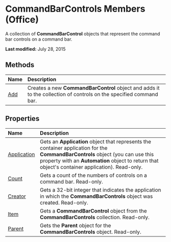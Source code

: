 
# CommandBarControls Members (Office)
A collection of  **CommandBarControl** objects that represent the command bar controls on a command bar.

 **Last modified:** July 28, 2015


## Methods



|**Name**|**Description**|
|:-----|:-----|
| [Add](53e2b0b9-b11a-bf52-a1a3-523aae2c35d8.md)|Creates a new  **CommandBarControl** object and adds it to the collection of controls on the specified command bar.|

## Properties



|**Name**|**Description**|
|:-----|:-----|
| [Application](822f709a-fe54-cca4-49d1-6a79d2eb15e5.md)|Gets an  **Application** object that represents the container application for the **CommandBarControls** object (you can use this property with an **Automation** object to return that object's container application). Read-only.|
| [Count](1c2b4afd-2b31-bcee-53b5-6d9761203be1.md)|Gets a count of the numbers of controls on a command bar. Read-only.|
| [Creator](d1728427-b84d-f313-ef73-e234571f3be6.md)|Gets a 32-bit integer that indicates the application in which the  **CommandBarControls** object was created. Read-only.|
| [Item](a2e7339c-bf1e-0c58-c28d-19cf5682291a.md)|Gets a  **CommandBarControl** object from the **CommandBarControls** collection. Read-only.|
| [Parent](23fdc1d0-ffb4-04a2-55d6-9490dd9e795c.md)|Gets the  **Parent** object for the **CommandBarControls** object. Read-only.|

